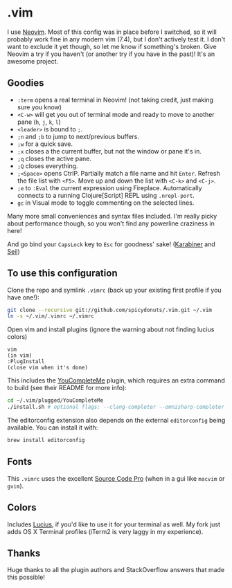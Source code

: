 .vim
====

I use [Neovim](http://neovim.io).  Most of this config was in place before I switched, so it will probably work fine in any modern vim (7.4), but I don't actively test it.  I don't want to exclude it yet though, so let me know if something's broken.
Give Neovim a try if you haven't (or another try if you have in the past)!  It's an awesome project.


Goodies
----
* `:term` opens a real terminal in Neovim! (not taking credit, just making sure you know)
* `<C-w>` will get you out of terminal mode and ready to move to another pane (`h`, `j`, `k`, `l`)
* `<leader>` is bound to `;`.
* `;n` and `;b` to jump to next/previous buffers.
* `;w` for a quick save.
* `;x` closes a the current buffer, but not the window or pane it's in.
* `;q` closes the active pane.
* `;Q` closes everything.
* `;<Space>` opens CtrlP.  Partially match a file name and hit `Enter`.  Refresh the file list with `<F5>`.  Move up and down the list with `<C-k>` and `<C-j>`.
* `;e` to `:Eval` the current expression using Fireplace.  Automatically connects to a running Clojure[Script] REPL using `.nrepl-port`.
* `gc` in Visual mode to toggle commenting on the selected lines.

Many more small conveniences and syntax files included.  I'm really picky about performance though, so you won't find any powerline craziness in here!

And go bind your `CapsLock` key to `Esc` for goodness' sake! ([Karabiner](https://pqrs.org/osx/karabiner/) and [Seil](https://pqrs.org/osx/karabiner/seil.html.en))


To use this configuration
----
Clone the repo and symlink `.vimrc` (back up your existing first profile if you have one!):
```sh
git clone --recursive git://github.com/spicydonuts/.vim.git ~/.vim
ln -s ~/.vim/.vimrc ~/.vimrc
```
Open vim and install plugins (ignore the warning about not finding lucius colors)
```
vim
(in vim)
:PlugInstall
(close vim when it's done)
```
This includes the [YouCompleteMe](https://github.com/Valloric/YouCompleteMe) plugin, which requires an extra command to build (see their README for more info):
```sh
cd ~/.vim/plugged/YouCompleteMe
./install.sh # optional flags: --clang-completer --omnisharp-completer
```
The editorconfig extension also depends on the external `editorconfig` being available.  You can install it with:
```sh
brew install editorconfig
```


Fonts
----
This `.vimrc` uses the excellent [Source Code Pro](http://adobe-fonts.github.io/source-code-pro/) (when in a gui like `macvim` or `gvim`).


Colors
----
Includes [Lucius](https://github.com/spicydonuts/lucius), if you'd like to use it for your terminal as well.  My fork just adds OS X Terminal profiles (iTerm2 is very laggy in my experience).


Thanks
----
Huge thanks to all the plugin authors and StackOverflow answers that made this possible!
